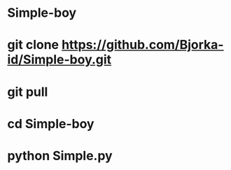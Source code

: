 # Simple-boy
# git clone https://github.com/Bjorka-id/Simple-boy.git
# git pull
# cd Simple-boy
# python Simple.py
